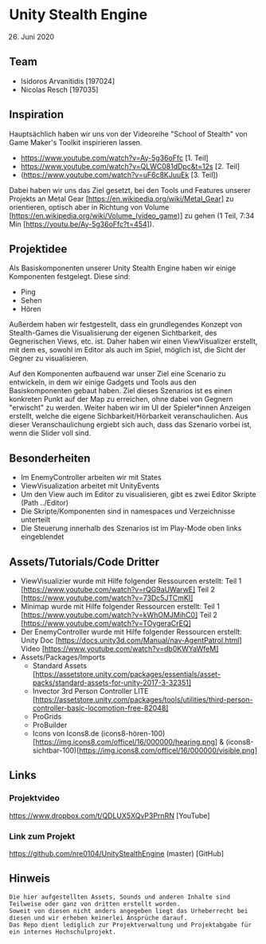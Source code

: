 # Unity Stealth Engine
26. Juni 2020

## Team
 - Isidoros Arvanitidis [197024]
 - Nicolas Resch [197035]

## Inspiration
Hauptsächlich haben wir uns von der Videoreihe "School of Stealth" von Game Maker's Toolkit inspirieren lassen.
 - https://www.youtube.com/watch?v=Ay-5g36oFfc [1. Teil]
 - https://www.youtube.com/watch?v=QLWC081dDpc&t=12s [2. Teil]
 - (https://www.youtube.com/watch?v=uF6c8KJuuEk [3. Teil])

Dabei haben wir uns das Ziel gesetzt, bei den Tools und Features unserer Projekts an Metal Gear [https://en.wikipedia.org/wiki/Metal_Gear] zu orientieren, 
optisch aber in Richtung von Volume [https://en.wikipedia.org/wiki/Volume_(video_game)] zu gehen (1 Teil, 7:34 Min [https://youtu.be/Ay-5g36oFfc?t=454]).

## Projektidee
Als Basiskomponenten unserer Unity Stealth Engine haben wir einige Komponenten festgelegt. 
Diese sind:
 - Ping
 - Sehen
 - Hören

Außerdem haben wir festgestellt, dass ein grundlegendes Konzept von Stealth-Games die Visualisierung der eigenen Sichtbarkeit, des Gegnerischen Views, etc. ist.
Daher haben wir einen ViewVisualizer erstellt, mit dem es, sowohl im Editor als auch im Spiel, möglich ist, die Sicht der Gegner zu visualisieren.

Auf den Komponenten aufbauend war unser Ziel eine Scenario zu entwickeln, in dem wir einige Gadgets und Tools aus den Basiskomponenten gebaut haben.
Ziel dieses Szenarios ist es einen konkreten Punkt auf der Map zu erreichen, ohne dabei von Gegnern "erwischt" zu werden.
Weiter haben wir im UI der Spieler*innen Anzeigen erstellt, welche die eigene Sichbarkeit/Hörbarkeit veranschaulichen. 
Aus dieser Veranschaulichung ergiebt sich auch, dass das Szenario vorbei ist, wenn die Slider voll sind.

## Besonderheiten
 - Im EnemyController arbeiten wir mit States
 - ViewVisualization arbeitet mit UnityEvents
 - Um den View auch im Editor zu visualisieren, gibt es zwei Editor Skripte (Path ../Editor)
 - Die Skripte/Komponenten sind in namespaces und Verzeichnisse unterteilt
 - Die Steuerung innerhalb des Szenarios ist im Play-Mode oben links eingeblendet

## Assets/Tutorials/Code Dritter
 - ViewVisualizier wurde mit Hilfe folgender Ressourcen erstellt:
	Teil 1 [https://www.youtube.com/watch?v=rQG9aUWarwE]
	Teil 2 [https://www.youtube.com/watch?v=73Dc5JTCmKI]
 - Minimap wurde mit Hilfe folgender Ressourcen erstellt:
	Teil 1 [https://www.youtube.com/watch?v=kWhOMJMihC0]
	Teil 2 [https://www.youtube.com/watch?v=TOygeraCrEQ]
 - Der EnemyController wurde mit Hilfe folgender Ressourcen erstellt:
	Unity Doc [https://docs.unity3d.com/Manual/nav-AgentPatrol.html]
	Video [https://www.youtube.com/watch?v=db0KWYaWfeM]
 - Assets/Packages/Imports
	- Standard Assets [https://assetstore.unity.com/packages/essentials/asset-packs/standard-assets-for-unity-2017-3-32351]
	- Invector 3rd Person Controller LITE [https://assetstore.unity.com/packages/tools/utilities/third-person-controller-basic-locomotion-free-82048]
	- ProGrids
	- ProBuilder
	- Icons von Icons8.de (icons8-hören-100)[https://img.icons8.com/officel/16/000000/hearing.png] & (icons8-sichtbar-100)[https://img.icons8.com/officel/16/000000/visible.png]

## Links
### Projektvideo
https://www.dropbox.com/t/QDLUX5XQvP3PrnRN [YouTube]

### Link zum Projekt
https://github.com/nre0104/UnityStealthEngine (master) [GitHub]

## Hinweis
	Die hier aufgestellten Assets, Sounds und anderen Inhalte sind Teilweise oder ganz von dritten erstellt worden. 
	Soweit von diesen nicht anders angegeben liegt das Urheberrecht bei diesen und wir erheben keinerlei Ansprüche darauf. 
	Das Repo dient lediglich zur Projektverwaltung und Projektabgabe für ein internes Hochschulprojekt.